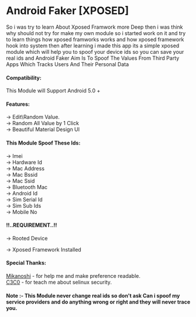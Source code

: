 # Android Faker [XPOSED]




So i was try to learn About Xposed Framwork more Deep then i was think why should not try for make my own module so i started work on it and try to learn things how xposed framworks works and how xposed framework hook into system then after learning i made this app its a simple xposed module which will help you to spoof your device ids so you can save your real ids and Android Faker Aim Is To Spoof The Values From Third Party Apps Which Tracks Users And Their Personal Data



#### Compatibility:

This Module will Support Android 5.0 +  

#### Features:

-> Edit\Random Value. <br />
-> Random All Value by 1 Click <br />
-> Beautiful Material Design UI  <br /> 

#### This Module Spoof These Ids: 

-> Imei <br />
-> Hardware Id<br />
-> Mac Address <br />
-> Mac Bssid <br />
-> Mac Ssid <br />
-> Bluetooth Mac<br />
-> Android Id <br />
-> Sim Serial Id <br />
-> Sim Sub Ids <br />
-> Mobile No  <br />

#### !!..REQUIREMENT..!!

-> Rooted Device <br />

-> Xposed Framework Installed<br />


#### Special Thanks:


[Mikanoshi](https://github.com/Mikanoshi) - for help me and make preference readable. <br />
[C3C0](https://github.com/C3C0) - for teach me about selinux security. <br />

#### Note :-  This Module never change real ids so don't ask Can i spoof my service providers and do anything wrong or right and they will never trace you. 
